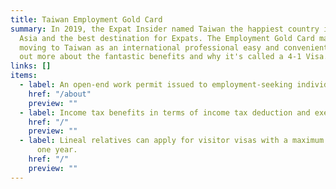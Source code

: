 ```yaml
---
title: Taiwan Employment Gold Card
summary: In 2019, the Expat Insider named Taiwan the happiest country in East
  Asia and the best destination for Expats. The Employment Gold Card makes
  moving to Taiwan as an international professional easy and convenient. Find
  out more about the fantastic benefits and why it's called a 4-1 Visa.
links: []
items:
  - label: An open-end work permit issued to employment-seeking individuals
    href: "/about"
    preview: ""
  - label: Income tax benefits in terms of income tax deduction and exemption.
    href: "/"
    preview: ""
  - label: Lineal relatives can apply for visitor visas with a maximum stay of up to
      one year.
    href: "/"
    preview: ""
---
```

<!-- This text will never be seen -->
